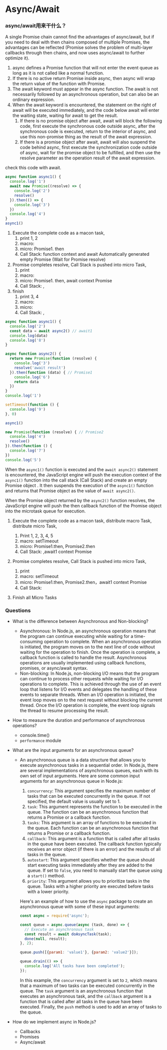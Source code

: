 # Async/Await



### async/await用来干什么？



A single Promise chain cannot find the advantages of async/await, but if you need to deal with then chains composed of multiple Promises, the advantages can be reflected (Promise solves the problem of multi-layer callbacks through then chains, and now uses async/await to further optimize it).

1. async defines a Promise function that will not enter the event queue as long as it is not called like a normal function.
2. If there is no active return Promise inside async, then async will wrap the return value of the function with Promise.
3. The await keyword must appear in the async function. The await is not necessarily followed by an asynchronous operation, but can also be an ordinary expression.
4. When the await keyword is encountered, the statement on the right of await will be executed immediately, and the code below await will enter the waiting state, waiting for await to get the result.
    1. If there is no promise object after await, await will block the following code, first execute the synchronous code outside async, after the synchronous code is executed, return to the interior of async, and use this non-promise thing as the result of the await expression.
    2. If there is a promise object after await, await will also suspend the code behind async, first execute the synchronization code outside of async, wait for the promise object to be fulfilled, and then use the resolve parameter as the operation result of the await expression.



check this code with await.

```javascript
async function async1() {
  console.log('1')
  await new Promise((resolve) => {
    console.log('2')
    resolve()
  }).then(() => {
    console.log('3')
  })
  console.log('4')
}
async1()
```



1. Execute the complete code as a macon task,
   1. print 1, 2
   2. macro:
   3. micro: Promise1. then
   4. Call Stack: function context and await Automatically generated empty Promise (Wait for Promise resolve)
2. Promise completes resolve, Call Stack is pushed into micro Task,
    1. print
    2. macro:
    3. micro: Promise1. then, await context Promise
    4. Call Stack: ,
3. finish
    1. print 3, 4
    2. macro:
    3. micro:
    4. Call Stack: ,



```javascript
async function async1() {
  console.log('2')
  const data = await async2() // await1
  console.log(data)
  console.log('8')
}

async function async2() {
  return new Promise(function (resolve) {
    console.log('3')
    resolve('await result')
  }).then(function (data) { // Promise1
    console.log('6')
    return data
  })
}
console.log('1')

setTimeout(function () {
  console.log('9')
}, 0)

async1()

new Promise(function (resolve) { // Promise2
  console.log('4')
  resolve()
}).then(function () {
  console.log('7')
})
console.log('5')
```



When the `async1()` function is executed and the `await async2()` statement is encountered, the JavaScript engine will push the execution context of the `async1()` function into the call stack (Call Stack) and create an empty Promise object . It then suspends the execution of the `async1()` function and returns that Promise object as the value of `await async2()`.

When the Promise object returned by the `async2()` function resolves, the JavaScript engine will push the then callback function of the Promise object into the microtask queue for execution.



1. Execute the complete code as a macon task, distribute macro Task, distribute micro Task,

    1. Print 1, 2, 3, 4, 5
    2. macro: setTimeout
    3. micro: Promise1.then, Promise2.then
    4. Call Stack: ,await1 context Promise

2. Promise completes resolve, Call Stack is pushed into micro Task,

    1. print
    2. macro: setTimeout
    3. micro: Promise1.then, Promise2.then，await1 context Promise
    4. Call Stack:

3. Finish all Micro Tasks



### Questions


  - What is the difference between Asynchronous and Non-blocking?


    - Asynchronous: In Node.js, an asynchronous operation means that the program can continue executing while waiting for a time-consuming operation to complete. When an asynchronous operation is initiated, the program moves on to the next line of code without waiting for the operation to finish. Once the operation is complete, a callback function is called to handle the result. Asynchronous operations are usually implemented using callback functions, promises, or async/await syntax.
    - Non-blocking: In Node.js, non-blocking I/O means that the program can continue to process other requests while waiting for I/O operations to complete. This is achieved through the use of an event loop that listens for I/O events and delegates the handling of these events to separate threads. When an I/O operation is initiated, the event loop moves on to the next request without blocking the current thread. Once the I/O operation is complete, the event loop signals the thread to resume processing the result.

  - How to measure the duration and performance of asynchronous operations?


    - console.time()
    - `performance` module 

  - What are the input arguments for an asynchronous queue?


    - An asynchronous queue is a data structure that allows you to execute asynchronous tasks in a sequential order. In Node.js, there are several implementations of asynchronous queues, each with its own set of input arguments. Here are some common input arguments for an asynchronous queue in Node.js:

      1. `concurrency`: This argument specifies the maximum number of tasks that can be executed concurrently in the queue. If not specified, the default value is usually set to 1.
      2. `task`: This argument represents the function to be executed in the queue. The function can be an asynchronous function that returns a Promise or a callback function.
      3. `tasks`: This argument is an array of functions to be executed in the queue. Each function can be an asynchronous function that returns a Promise or a callback function.
      4. `callback`: This argument is a function that is called after all tasks in the queue have been executed. The callback function typically receives an error object (if there is an error) and the results of all tasks in the queue.
      5. `autostart`: This argument specifies whether the queue should start executing tasks immediately after they are added to the queue. If set to `false`, you need to manually start the queue using a `start()` method.
      6. `priority`: This argument allows you to prioritize tasks in the queue. Tasks with a higher priority are executed before tasks with a lower priority.

      Here's an example of how to use the `async` package to create an asynchronous queue with some of these input arguments:

      ```javascript
      const async = require('async');
      
      const queue = async.queue(async (task, done) => {
        // Execute an asynchronous task
        const result = await doAsyncTask(task);
        done(null, result);
      }, 2);
      
      queue.push([{param1: 'value1'}, {param2: 'value2'}]);
      
      queue.drain(() => {
        console.log('All tasks have been completed');
      });
      ```

      In this example, the `concurrency` argument is set to `2`, which means that a maximum of two tasks can be executed concurrently in the queue. The `task` argument is an asynchronous function that executes an asynchronous task, and the `callback` argument is a function that is called after all tasks in the queue have been executed. Finally, the `push` method is used to add an array of tasks to the queue.

  - How do we implement async in Node.js?


    - Callbacks
    - Promises
    - Async/await